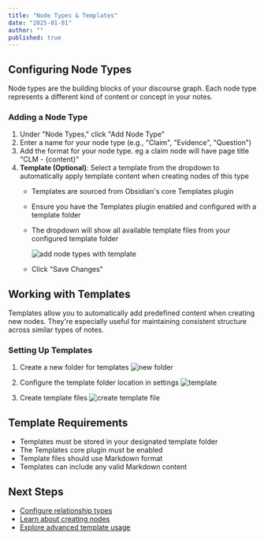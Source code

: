 ```yaml
---
title: "Node Types & Templates"
date: "2025-01-01"
author: ""
published: true
---
```


## Configuring Node Types

Node types are the building blocks of your discourse graph. Each node type represents a different kind of content or concept in your notes.

### Adding a Node Type

1. Under "Node Types," click "Add Node Type"
2. Enter a name for your node type (e.g., "Claim", "Evidence", "Question")
3. Add the format for your node type. eg a claim node will have page title "CLM - {content}"
4. **Template (Optional)**: Select a template from the dropdown to automatically apply template content when creating nodes of this type
   - Templates are sourced from Obsidian's core Templates plugin
   - Ensure you have the Templates plugin enabled and configured with a template folder
   - The dropdown will show all available template files from your configured template folder

      ![add node types with template](https://firebasestorage.googleapis.com/v0/b/firescript-577a2.appspot.com/o/imgs%2Fapp%2Fdiscourse-graphs%2FHMg_Tq6qiR.png?alt=media&token=69828bfc-c939-41b0-abd4-2cc8931c5a38)
   - Click "Save Changes"

## Working with Templates

Templates allow you to automatically add predefined content when creating new nodes. They're especially useful for maintaining consistent structure across similar types of notes.

### Setting Up Templates

1. Create a new folder for templates
![new folder](https://firebasestorage.googleapis.com/v0/b/firescript-577a2.appspot.com/o/imgs%2Fapp%2Fdiscourse-graphs%2FyTtJ1a0iI2.png?alt=media&token=b5d09b10-f170-47cd-a239-ee5f7acd89dc)

2. Configure the template folder location in settings
![template](https://firebasestorage.googleapis.com/v0/b/firescript-577a2.appspot.com/o/imgs%2Fapp%2Fdiscourse-graphs%2FhzZg_GJXY9.png?alt=media&token=508c8d19-1f13-4fb3-adf1-898dcf694f08)

3. Create template files
![create template file](https://firebasestorage.googleapis.com/v0/b/firescript-577a2.appspot.com/o/imgs%2Fapp%2Fdiscourse-graphs%2FtTr9vOnXnX.png?alt=media&token=dda1fe25-3ccf-42b4-8f3c-1cd29f82c3f7)

## Template Requirements

- Templates must be stored in your designated template folder
- The Templates core plugin must be enabled
- Template files should use Markdown format
- Templates can include any valid Markdown content

## Next Steps

- [Configure relationship types](./relationship-types)
- [Learn about creating nodes](./creating-discourse-nodes)
- [Explore advanced template usage](./using-templates) 